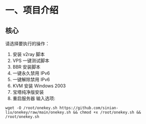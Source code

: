 # 一、项目介绍

## 核心


请选择要执行的操作：
1. 安装 v2ray 脚本
2. VPS 一键测试脚本
3. BBR 安装脚本
4. 一键永久禁用 IPv6
5. 一键解除禁用 IPv6
6. KVM 安装 Windows 2003
7. 宝塔纯净版安装
8. 重启服务器
输入选项:

```
wget -O /root/onekey.sh https://github.com/sinian-liu/onekey/raw/main/onekey.sh && chmod +x /root/onekey.sh && /root/onekey.sh
```
